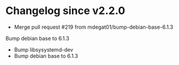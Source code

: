 # Changelog since v2.2.0
- Merge pull request #219 from mdegat01/bump-debian-base-6.1.3

Bump debian base to 6.1.3 
- Bump libsysystemd-dev 
- Bump debian base to 6.1.3 
